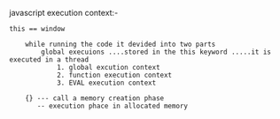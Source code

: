 javascript execution context:-

    this == window

        while running the code it devided into two parts 
            global execuions ....stored in the this keyword .....it is executed in a thread
                1. global excution context
                2. function execution context
                3. EVAL execution context
 
        {} --- call a memory creation phase 
           -- execution phace in allocated memory 